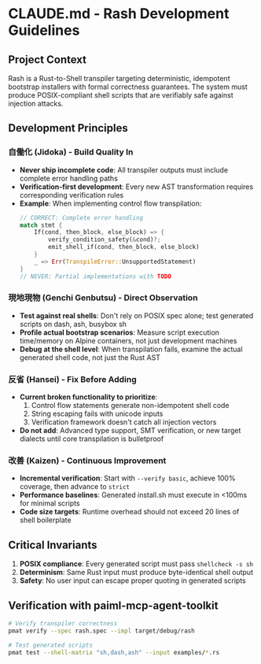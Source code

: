 # CLAUDE.md - Rash Development Guidelines

## Project Context
Rash is a Rust-to-Shell transpiler targeting deterministic, idempotent bootstrap installers with formal correctness guarantees. The system must produce POSIX-compliant shell scripts that are verifiably safe against injection attacks.

## Development Principles

### 自働化 (Jidoka) - Build Quality In
- **Never ship incomplete code**: All transpiler outputs must include complete error handling paths
- **Verification-first development**: Every new AST transformation requires corresponding verification rules
- **Example**: When implementing control flow transpilation:
  ```rust
  // CORRECT: Complete error handling
  match stmt {
      If(cond, then_block, else_block) => {
          verify_condition_safety(&cond)?;
          emit_shell_if(cond, then_block, else_block)
      }
      _ => Err(TranspileError::UnsupportedStatement)
  }
  // NEVER: Partial implementations with TODO
  ```

### 現地現物 (Genchi Genbutsu) - Direct Observation
- **Test against real shells**: Don't rely on POSIX spec alone; test generated scripts on dash, ash, busybox sh
- **Profile actual bootstrap scenarios**: Measure script execution time/memory on Alpine containers, not just development machines
- **Debug at the shell level**: When transpilation fails, examine the actual generated shell code, not just the Rust AST

### 反省 (Hansei) - Fix Before Adding
- **Current broken functionality to prioritize**:
    1. Control flow statements generate non-idempotent shell code
    2. String escaping fails with unicode inputs
    3. Verification framework doesn't catch all injection vectors
- **Do not add**: Advanced type support, SMT verification, or new target dialects until core transpilation is bulletproof

### 改善 (Kaizen) - Continuous Improvement
- **Incremental verification**: Start with `--verify basic`, achieve 100% coverage, then advance to `strict`
- **Performance baselines**: Generated install.sh must execute in <100ms for minimal scripts
- **Code size targets**: Runtime overhead should not exceed 20 lines of shell boilerplate

## Critical Invariants
1. **POSIX compliance**: Every generated script must pass `shellcheck -s sh`
2. **Determinism**: Same Rust input must produce byte-identical shell output
3. **Safety**: No user input can escape proper quoting in generated scripts

## Verification with paiml-mcp-agent-toolkit
```bash
# Verify transpiler correctness
pmat verify --spec rash.spec --impl target/debug/rash

# Test generated scripts
pmat test --shell-matrix "sh,dash,ash" --input examples/*.rs
```